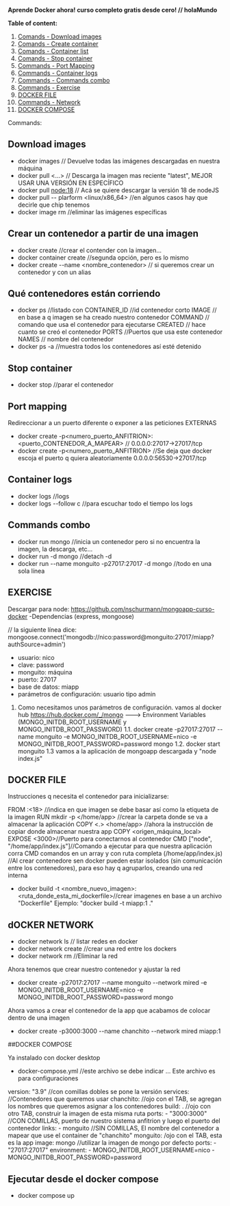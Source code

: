 **Aprende Docker ahora! curso completo gratis desde cero! // holaMundo**

**Table of content:**

1. [Comands - Download images](#download-images)
2. [Comands - Create container](#create-container)
3. [Comands - Container list](#container-list)
4. [Comands - Stop container](#stop-container)
5. [Commands - Port Mapping](#port-mapping)
6. [Commands - Container logs](#container-logs)
7. [Commands - Commands combo](#commands-combo)
8. [Commands - Exercise](#exercise)
8. [DOCKER FILE](#docker-file)
8. [Commands - Network](#docker-network)
9. [DOCKER COMPOSE](#docker-compose)

Commands:

<a id="download-images"></a>
## Download images

- docker images // Devuelve todas las imágenes descargadas en nuestra máquina
- docker pull <...> // Descarga la imagen mas reciente "latest", MEJOR USAR UNA VERSIÓN EN ESPECÍFICO
- docker pull <node:18> // Acá se quiere descargar la versión 18 de nodeJS
- docker pull -- plarform <linux/x86_64> <mysql> //en algunos casos hay que decirle que chip tenemos
- docker image rm <imagen> //eliminar las imágenes específicas

<a id="create-container"></a>
## Crear un contenedor a partir de una imagen

- docker create <imagen> //crear el contender con la imagen...
- docker container create <imagen> //segunda opción, pero es lo mismo
- docker create --name <nombre_contenedor> <imagen>// si queremos crear un contenedor y con un alias

<a id="container-list"></a>
## Qué contenedores están corriendo

- docker ps //listado con
    CONTAINER_ID //id contenedor corto
    IMAGE // en base a q imagen se ha creado nuestro contenedor
    COMMAND // comando que usa el contenedor para ejecutarse
    CREATED // hace cuanto se creó el contenedor
    PORTS //Puertos que usa este contenedor
    NAMES // nombre del contenedor
- docker ps -a //muestra todos los contenedores así esté detenido

<a id="stop-container"></a>
## Stop container

- docker stop <contenedor> //parar el contenedor

<a id="port-mapping"></a>
## Port mapping
Redireccionar a un puerto diferente o exponer a las peticiones EXTERNAS

- docker create -p<numero_puerto_ANFITRION>:<puerto_CONTENEDOR_A_MAPEAR> <imagen>// 0.0.0.0:27017->27017/tcp
- docker create -p<numero_puerto_ANFITRION> <imagen> //Se deja que docker escoja el puerto q quiera aleatoriamente        0.0.0.0:56530->27017/tcp

<a id="container-logs"></a>
## Container logs

- docker logs <contenedor> //logs
- docker logs --follow c<contenedor> //para escuchar todo el tiempo los logs

<a id="commands-combo"></a>
## Commands combo

- docker run mongo //inicia un contenedor pero si no encuentra la imagen, la descarga, etc...
- docker run -d mongo //detach -d
- docker run --name monguito -p27017:27017 -d mongo //todo en una sola línea

<a id="exercise"></a>
## EXERCISE
Descargar para node: <https://github.com/nschurmann/mongoapp-curso-docker>
-Dependencias (express, mongoose)

// la siguiente línea dice:
mongoose.connect('mongodb://nico:password@monguito:27017/miapp?authSource=admin')

- usuario: nico
- clave: password
- monguito: máquina
- puerto: 27017
- base de datos: miapp
- parámetros de configuración: usuario tipo admin

1. Como necesitamos unos parámetros de configuración. vamos al docker hub
<https://hub.docker.com/_/mongo>  ---> Environment Variables (MONGO_INITDB_ROOT_USERNAME y MONGO_INITDB_ROOT_PASSWORD)
1.1. docker create -p27017:27017 --name monguito -e MONGO_INITDB_ROOT_USERNAME=nico -e MONGO_INITDB_ROOT_PASSWORD=password mongo
1.2. docker start monguito
1.3 vamos a la aplicación de mongoapp descargada y "node index.js"

<a id="docker-file"></a>
## DOCKER FILE

Instrucciones q necesita el contenedor para inicializarse:

FROM <node>:<18> //indica en que imagen se debe basar así como la etiqueta de la imagen
RUN mkdir -p </home/app> //crear la carpeta donde se va a almacenar la aplicación
COPY <.> <home/app> //ahora la instrucción de copiar donde almacenar nuestra app COPY <origen_máquina_local> <destino>
EXPOSE <3000>//Puerto para conectarnos al contenedor
CMD ["node", "/home/app/index.js"]//Comando a ejecutar para que nuestra aplicación corra CMD comandos en un array y con ruta completa (/home/app/index.js)
//Al crear contenedore sen docker pueden estar isolados (sin comunicación entre los contenedores), para eso hay q agruparlos, creando una red interna

- docker build -t <nombre_nuevo_imagen>:<etiqueta> <ruta_donde_esta_mi_dockerfile>//crear imagenes en base a un archivo "Dockerfile" Ejemplo: "docker build -t miapp:1 ."


<a id="docker-network"></a>
## dOCKER NETWORK

- docker network ls // listar redes en docker
- docker network create <mired> //crear una red entre los dockers
- docker network rm <mired> //Eliminar la red

Ahora tenemos que crear nuestro contenedor y ajustar la red

- docker create -p27017:27017 --name monguito --network mired -e MONGO_INITDB_ROOT_USERNAME=nico -e MONGO_INITDB_ROOT_PASSWORD=password mongo

Ahora vamos a crear el contenedor de la app que acabamos de colocar dentro de una imagen

- docker create -p3000:3000 --name chanchito --network mired miapp:1

<a id="docker-compose"></a>
##DOCKER COMPOSE

Ya instalado con docker desktop
- docker-compose.yml //este archivo se debe indicar ... Este archivo es para configuraciones

version: "3.9" //con comillas dobles se pone la versión
services: //Contenedores que queremos usar
    chanchito: //ojo con el TAB, se agregan los nombres que queremos asignar a los contenedores
        build: . //ojo con otro TAB, construir la imagen de esta misma ruta
        ports: 
            - "3000:3000" //CON COMILLAS, puerto de nuestro sistema anfitrion y luego el puerto del contenedor
        links: 
            - monguito //SIN COMILLAS, El nombre del contenedor a mapear que use el container de "chanchito"
    monguito:   /ojo con el TAB, esta es la app
        image: mongo //utilizar la imagen de mongo por defecto
        ports:
            - "27017:27017"
        environment:
            - MONGO_INITDB_ROOT_USERNAME=nico
            - MONGO_INITDB_ROOT_PASSWORD=password

<a id="docker-compose"></a>
## Ejecutar desde el docker compose

- docker compose up